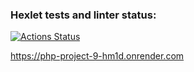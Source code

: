### Hexlet tests and linter status:
[![Actions Status](https://github.com/YuliPotapchenko/php-project-9/actions/workflows/hexlet-check.yml/badge.svg)](https://github.com/YuliPotapchenko/php-project-9/actions)

https://php-project-9-hm1d.onrender.com
